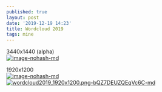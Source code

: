 ```yaml
---
published: true
layout: post
date: '2019-12-19 14:23'
title: Wordcloud 2019
tags: mine 
---
```

3440x1440 (alpha)  
[![image-nohash-md](https://i.imgur.com/wspaxUd.png)](https://i.imgur.com/wspaxUd.png)

1920x1200  
[![image-nohash-md](https://i.imgur.com/zPhX55nl.jpg)](https://i.imgur.com/zPhX55n.jpg)
[![wordcloud2019_1920x1200.png-bQZ7DEUZQEqVc6C-md](https://i.imgur.com/OJcim1f.jpg)](https://i.imgur.com/Ht1rZ4a.jpg)

